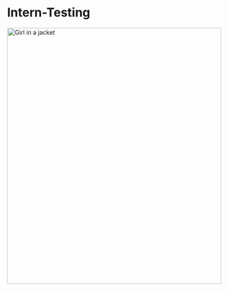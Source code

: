 # Intern-Testing
<img src="https://www.pexels.com/photo/loneliness-23440189" alt="Girl in a jacket" width="500" height="600">
